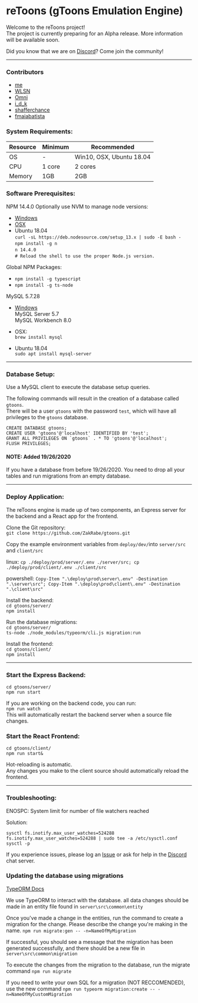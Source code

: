 # reToons (gToons Emulation Engine)

Welcome to the reToons project!  
The project is currently preparing for an Alpha release. More information will be available soon.

Did you know that we are on [Discord](https://discord.com/invite/W9Z9hSG)? Come join the community!

---

### Contributors

- [me](https://github.com/ZakRabe)
- [WLSN](https://github.com/WLSNprograms)
- [Omni](https://github.com/omnims)
- [i_d_k](https://github.com/AnujAsher)
- [shafferchance](https://github.com/shafferchance)
- [fmaiabatista](https://github.com/fmaiabatista)

### System Requirements:

| Resource | Minimum | Recommended              |
| -------- | ------- | ------------------------ |
| OS       | -       | Win10, OSX, Ubuntu 18.04 |
| CPU      | 1 core  | 2 cores                  |
| Memory   | 1GB     | 2GB                      |

### Software Prerequisites:

NPM 14.4.0
Optionally use NVM to manage node versions:

- [Windows](https://github.com/coreybutler/nvm-windows/releases)
- [OSX](https://github.com/nvm-sh/nvm)
- Ubuntu 18.04  
  `curl -sL https://deb.nodesource.com/setup_13.x | sudo -E bash -`  
  `npm install -g n`  
  `n 14.4.0`  
  `# Reload the shell to use the proper Node.js version.`

Global NPM Packages:

- `npm install -g typescript`
- `npm install -g ts-node`

MySQL 5.7.28

- [Windows](https://dev.mysql.com/downloads/installer/)  
  MySQL Server 5.7  
  MySQL Workbench 8.0

- OSX:  
  `brew install mysql`

- Ubuntu 18.04  
  `sudo apt install mysql-server`

---

### Database Setup:

Use a MySQL client to execute the database setup queries.

The following commands will result in the creation of a database called `gtoons`.  
There will be a user `gtoons` with the password `test`, which will have all privileges to the `gtoons` database.

```
CREATE DATABASE gtoons;
CREATE USER 'gtoons'@'localhost' IDENTIFIED BY 'test';
GRANT ALL PRIVILEGES ON `gtoons` . * TO 'gtoons'@'localhost';
FLUSH PRIVILEGES;
```

#### NOTE: Added 19/26/2020

If you have a database from before 19/26/2020. You need to drop all your tables and run migrations from an empty database.

---

### Deploy Application:

The reToons engine is made up of two components, an Express server for the backend and a React app for the frontend.

Clone the Git repository:  
`git clone https://github.com/ZakRabe/gtoons.git`

Copy the example environment variables from `deploy/dev/`into `server/src` and `client/src`

linux:
`cp ./deploy/prod/server/.env ./server/src; cp ./deploy/prod/client/.env ./client/src`

powershell:
`Copy-Item ".\deploy\prod\server\.env" -Destination ".\server\src"; Copy-Item ".\deploy\prod\client\.env" -Destination ".\client\src"`

Install the backend:  
`cd gtoons/server/`  
`npm install`

Run the database migrations:  
`cd gtoons/server/`  
`ts-node ./node_modules/typeorm/cli.js migration:run`

Install the frontend:  
`cd gtoons/client/`  
`npm install`

---

### Start the Express Backend:

`cd gtoons/server/`  
`npm run start`

If you are working on the backend code, you can run:  
`npm run watch`  
This will automatically restart the backend server when a source file changes.

### Start the React Frontend:

`cd gtoons/client/`  
`npm run start&`

Hot-reloading is automatic.  
Any changes you make to the client source should automatically reload the frontend.

---

### Troubleshooting:

ENOSPC: System limit for number of file watchers reached

Solution:

```
sysctl fs.inotify.max_user_watches=524288
fs.inotify.max_user_watches=524288 | sudo tee -a /etc/sysctl.conf
sysctl -p
```

If you experience issues, please log an [Issue](https://github.com/ZakRabe/gtoons/issues) or ask for help in the [Discord](https://discord.com/invite/W9Z9hSG) chat server.

### Updating the database using migrations

[TypeORM Docs](https://typeorm.io/)

We use TypeORM to interact with the database. all data changes should be made in an entity file found in `server\src\common\entity`

Once you've made a change in the entities, run the command to create a migration for the change. Please describe the change you're making in the name.
`npm run migrate:gen -- -n=NameOfMyMigration`

If successful, you should see a message that the migration has been generated successfully, and there should be a new file in `server\src\common\migration`

To execute the changes from the migration to the database, run the migrate command
`npm run migrate`

If you need to write your own SQL for a migration (NOT RECCOMENDED), use the new command
`npm run typeorm migration:create -- -n=NameOfMyCustomMigration`
